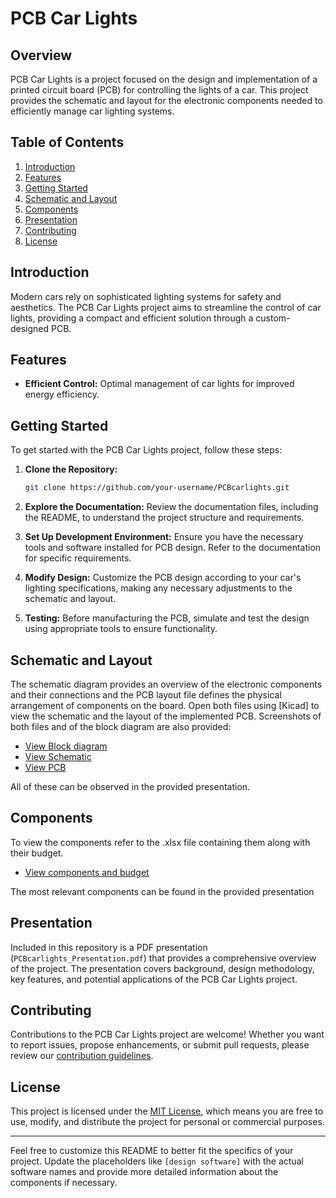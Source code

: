 # PCB Car Lights

## Overview

PCB Car Lights is a project focused on the design and implementation of a printed circuit board (PCB) for controlling the lights of a car. This project provides the schematic and layout for the electronic components needed to efficiently manage car lighting systems.

## Table of Contents

1. [Introduction](#introduction)
2. [Features](#features)
3. [Getting Started](#getting-started)
4. [Schematic and Layout](#schematic-and-layout)
5. [Components](#components)
6. [Presentation](#presentation)
7. [Contributing](#contributing)
8. [License](#license)

## Introduction

Modern cars rely on sophisticated lighting systems for safety and aesthetics. The PCB Car Lights project aims to streamline the control of car lights, providing a compact and efficient solution through a custom-designed PCB.

## Features

- **Efficient Control:** Optimal management of car lights for improved energy efficiency.

## Getting Started

To get started with the PCB Car Lights project, follow these steps:

1. **Clone the Repository:**
   ```bash
   git clone https://github.com/your-username/PCBcarlights.git
   ```

2. **Explore the Documentation:**
   Review the documentation files, including the README, to understand the project structure and requirements.

3. **Set Up Development Environment:**
   Ensure you have the necessary tools and software installed for PCB design. Refer to the documentation for specific requirements.

4. **Modify Design:**
   Customize the PCB design according to your car's lighting specifications, making any necessary adjustments to the schematic and layout.

5. **Testing:**
   Before manufacturing the PCB, simulate and test the design using appropriate tools to ensure functionality.

## Schematic and Layout

The schematic diagram provides an overview of the electronic components and their connections and the PCB layout file defines the physical arrangement of components on the board. Open both files using [Kicad] to view the schematic and the layout of the implemented PCB. Screenshots of both files and of the block diagram are also provided:

- [View Block diagram](./imgs/block_diagram.PNG)
- [View Schematic](./imgs/SCH_image.PNG)
- [View PCB](./imgs/PCB_image.PNG)

All of these can be observed in the provided presentation.

## Components

To view the components refer to the .xlsx file containing them along with their budget.

- [View components and budget](./Components_budget.xlsx)

The most relevant components can be found in the provided presentation

## Presentation

Included in this repository is a PDF presentation (`PCBcarlights_Presentation.pdf`) that provides a comprehensive overview of the project. The presentation covers background, design methodology, key features, and potential applications of the PCB Car Lights project.

## Contributing

Contributions to the PCB Car Lights project are welcome! Whether you want to report issues, propose enhancements, or submit pull requests, please review our [contribution guidelines](CONTRIBUTING.md).

## License
This project is licensed under the [MIT License](LICENSE), which means you are free to use, modify, and distribute the project for personal or commercial purposes.

---

Feel free to customize this README to better fit the specifics of your project. Update the placeholders like `[design software]` with the actual software names and provide more detailed information about the components if necessary.
